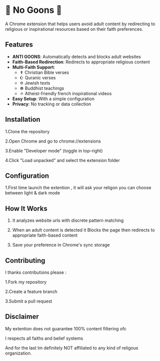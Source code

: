 # 🚫 No Goons 🚫 

A Chrome extension that helps users avoid adult content by redirecting to religious or inspirational resources based on their faith preferences.

## Features

- **ANTI GOONS**: Automatically detects and blocks adult websites
- **Faith-Based Redirection**: Redirects to appropriate religious content
- **Multi-Faith Support**: 
  - ✝️ Christian Bible verses
  - ☪️ Quranic verses
  - ✡️ Jewish texts
  - ☸️ Buddhist teachings
  - ⚛️ Atheist-friendly french inspirational videos
- **Easy Setup**: With a simple configuration
- **Privacy**: No tracking or data collection

## Installation
 
 1.Clone the repository
 
 2.Open Chrome and go to chrome://extensions
 
 3.Enable "Developer mode" (toggle in top-right)
 
 4.Click "Load unpacked" and select the extension folder

## Configuration

1.First time launch the extention , it will ask your religon
you can choose between light & dark mode

## How It Works

1. It analyzes website urls with discrete pattern matching

2. When an adult content is detected it Blocks the page then redirects to appropriate faith-based content

3. Save your preference in Chrome's sync storage

## Contributing

I thanks contributions please :

1.Fork my repository

2.Create a feature branch

3.Submit a pull request

## Disclaimer

My extention does not guarantee 100% content filtering ofc 

I respects all faiths and belief systems

And for the last Im definitely NOT affiliated to any kind of religous organization. 


   
